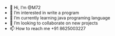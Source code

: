 - 👋 Hi, I’m @M72
- 👀 I’m interested in write a program
- 🌱 I’m currently learning java programing language
- 💞️ I’m looking to collaborate on new projects
- 📫 How to reach me +91 8625003227

<!---
Mauli072/Mauli072 is a ✨ special ✨ repository because its `README.md` (this file) appears on your GitHub profile.
You can click the Preview link to take a look at your changes.
--->
